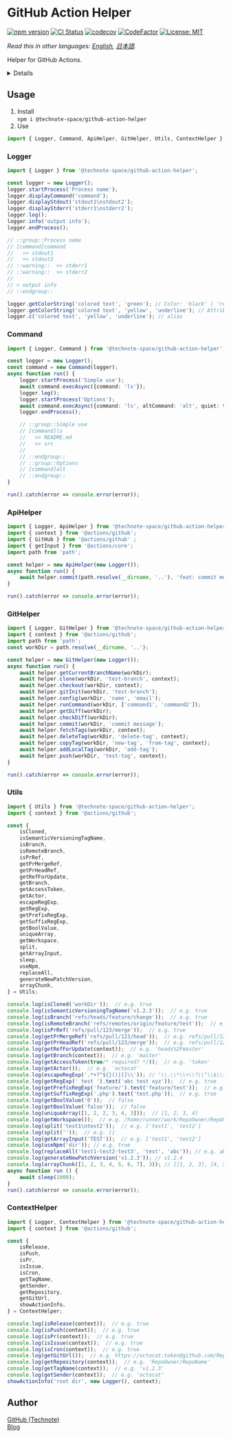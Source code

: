 # GitHub Action Helper

[![npm version](https://badge.fury.io/js/%40technote-space%2Fgithub-action-helper.svg)](https://badge.fury.io/js/%40technote-space%2Fgithub-action-helper)
[![CI Status](https://github.com/technote-space/github-action-helper/workflows/CI/badge.svg)](https://github.com/technote-space/github-action-helper/actions)
[![codecov](https://codecov.io/gh/technote-space/github-action-helper/branch/master/graph/badge.svg)](https://codecov.io/gh/technote-space/github-action-helper)
[![CodeFactor](https://www.codefactor.io/repository/github/technote-space/github-action-helper/badge)](https://www.codefactor.io/repository/github/technote-space/github-action-helper)
[![License: MIT](https://img.shields.io/badge/License-MIT-blue.svg)](https://github.com/technote-space/github-action-helper/blob/master/LICENSE)

*Read this in other languages: [English](README.md), [日本語](README.ja.md).*

Helper for GitHub Actions.

<!-- START doctoc generated TOC please keep comment here to allow auto update -->
<!-- DON'T EDIT THIS SECTION, INSTEAD RE-RUN doctoc TO UPDATE -->
<details>
<summary>Details</summary>

- [Usage](#usage)
  - [Logger](#logger)
  - [Command](#command)
  - [ApiHelper](#apihelper)
  - [GitHelper](#githelper)
  - [Utils](#utils)
  - [ContextHelper](#contexthelper)
- [Author](#author)

</details>
<!-- END doctoc generated TOC please keep comment here to allow auto update -->

## Usage
1. Install  
`npm i @technote-space/github-action-helper`
1. Use
```typescript
import { Logger, Command, ApiHelper, GitHelper, Utils, ContextHelper } from '@technote-space/github-action-helper';
```

### Logger
```typescript
import { Logger } from '@technote-space/github-action-helper';

const logger = new Logger();
logger.startProcess('Process name');
logger.displayCommand('command');
logger.displayStdout('stdout1\nstdout2');
logger.displayStderr('stderr1\nstderr2');
logger.log();
logger.info('output info');
logger.endProcess();

// ::group::Process name
// [command]command
//   >> stdout1
//   >> stdout2
// ::warning::  >> stderr1
// ::warning::  >> stderr2
// 
// > output info
// ::endgroup::

logger.getColorString('colored text', 'green'); // Color: 'black' | 'red' | 'green' | 'yellow' | 'blue' | 'magenta' | 'cyan' | 'white'
logger.getColorString('colored text', 'yellow', 'underline'); // Attribute: 'bold' | 'underline' | 'italic'
logger.c('colored text', 'yellow', 'underline'); // alias
```

### Command
```typescript
import { Logger, Command } from '@technote-space/github-action-helper';

const logger = new Logger();
const command = new Command(logger);
async function run() {
    logger.startProcess('Simple use');
    await command.execAsync({command: 'ls'});
    logger.log();
    logger.startProcess('Options');
    await command.execAsync({command: 'ls', altCommand: 'alt', quiet: true, suppressError: true, suppressOutput: true});
    logger.endProcess();

    // ::group::Simple use
    // [command]ls
    //   >> README.md
    //   >> src
    // 
    // ::endgroup::
    // ::group::Options
    // [command]alt
    // ::endgroup::
}

run().catch(error => console.error(error));
```

### ApiHelper
```typescript
import { Logger, ApiHelper } from '@technote-space/github-action-helper';
import { context } from '@actions/github';
import { GitHub } from '@actions/github' ;
import { getInput } from '@actions/core';
import path from 'path';

const helper = new ApiHelper(new Logger());
async function run() {
    await helper.commit(path.resolve(__dirname, '..'), 'feat: commit message', ['README.md', 'package.json'], new GitHub(getInput('GITHUB_TOKEN', {required: true})), context);
}

run().catch(error => console.error(error));
```

### GitHelper
```typescript
import { Logger, GitHelper } from '@technote-space/github-action-helper';
import { context } from '@actions/github';
import path from 'path';
const workDir = path.resolve(__dirname, '..');

const helper = new GitHelper(new Logger());
async function run() {
    await helper.getCurrentBranchName(workDir);
    await helper.clone(workDir, 'test-branch', context);
    await helper.checkout(workDir, context);
    await helper.gitInit(workDir, 'test-branch');
    await helper.config(workDir, 'name', 'email');
    await helper.runCommand(workDir, ['command1', 'command2']);
    await helper.getDiff(workDir);
    await helper.checkDiff(workDir);
    await helper.commit(workDir, 'commit message');
    await helper.fetchTags(workDir, context);
    await helper.deleteTag(workDir, 'delete-tag', context);
    await helper.copyTag(workDir, 'new-tag', 'from-tag', context);
    await helper.addLocalTag(workDir, 'add-tag');
    await helper.push(workDir, 'test-tag', context);
}

run().catch(error => console.error(error));
```

### Utils
```typescript
import { Utils } from '@technote-space/github-action-helper';
import { context } from '@actions/github';

const {
	isCloned,
	isSemanticVersioningTagName,
	isBranch,
	isRemoteBranch,
	isPrRef,
	getPrMergeRef,
	getPrHeadRef,
	getRefForUpdate,
	getBranch,
	getAccessToken,
	getActor,
	escapeRegExp,
	getRegExp,
	getPrefixRegExp,
	getSuffixRegExp,
	getBoolValue,
	uniqueArray,
	getWorkspace,
	split,
	getArrayInput,
	sleep,
	useNpm,
	replaceAll,
	generateNewPatchVersion,
	arrayChunk,
} = Utils;

console.log(isCloned('workDir'));  // e.g. true
console.log(isSemanticVersioningTagName('v1.2.3'));  // e.g. true
console.log(isBranch('refs/heads/feature/change'));  // e.g. true
console.log(isRemoteBranch('refs/remotes/origin/feature/test'));  // e.g. true
console.log(isPrRef('refs/pull/123/merge'));  // e.g. true
console.log(getPrMergeRef('refs/pull/123/head'));  // e.g. refs/pull/123/merge
console.log(getPrHeadRef('refs/pull/123/merge'));  // e.g. refs/pull/123/head
console.log(getRefForUpdate(context));  // e.g. 'heads%2Fmaster'
console.log(getBranch(context));  // e.g. 'master'
console.log(getAccessToken(true/* required? */));  // e.g. 'token'
console.log(getActor());  // e.g. 'octocat'
console.log(escapeRegExp('.*+?^${}()|[]\\')); // '\\.\\*\\+\\?\\^\\$\\{\\}\\(\\)\\|\\[\\]\\\\'
console.log(getRegExp(' test ').test('abc test xyz'));  // e.g. true
console.log(getPrefixRegExp('feature/').test('feature/test'));  // e.g. true
console.log(getSuffixRegExp('.php').test('test.php'));  // e.g. true
console.log(getBoolValue('0'));  // false
console.log(getBoolValue('false'));  // false
console.log(uniqueArray([1, 2, 2, 3, 4, 3]));  // [1, 2, 3, 4]
console.log(getWorkspace());  // e.g. /home/runner/work/RepoOwner/RepoName
console.log(split('test1\ntest2'));  // e.g. ['test1', 'test2']
console.log(split(''));  // e.g. []
console.log(getArrayInput('TEST'));  // e.g. ['test1', 'test2']
console.log(useNpm('dir')); // e.g. true
console.log(replaceAll('test1-test2-test3', 'test', 'abc')); // e.g. abc1-abc2-abc3
console.log(generateNewPatchVersion('v1.2.3')); // v1.2.4
console.log(arrayChunk([1, 2, 3, 4, 5, 6, 7], 3)); // [[1, 2, 3], [4, 5, 6], [7]]
async function run () {
    await sleep(1000);
}
run().catch(error => console.error(error));
```

### ContextHelper
```typescript
import { Logger, ContextHelper } from '@technote-space/github-action-helper';
import { context } from '@actions/github';

const {
	isRelease,
	isPush,
	isPr,
	isIssue,
	isCron,
	getTagName,
	getSender,
	getRepository,
	getGitUrl,
	showActionInfo,
} = ContextHelper;

console.log(isRelease(context));  // e.g. true
console.log(isPush(context));  // e.g. true
console.log(isPr(context));  // e.g. true
console.log(isIssue(context));  // e.g. true
console.log(isCron(context));  // e.g. true
console.log(getGitUrl());  // e.g. https://octocat:token@github.com/RepoOwner/RepoName.git
console.log(getRepository(context));  // e.g. 'RepoOwner/RepoName'
console.log(getTagName(context));  // e.g. 'v1.2.3'
console.log(getSender(context));  // e.g. 'octocat'
showActionInfo('root dir', new Logger(), context);
```

## Author
[GitHub (Technote)](https://github.com/technote-space)  
[Blog](https://technote.space)
